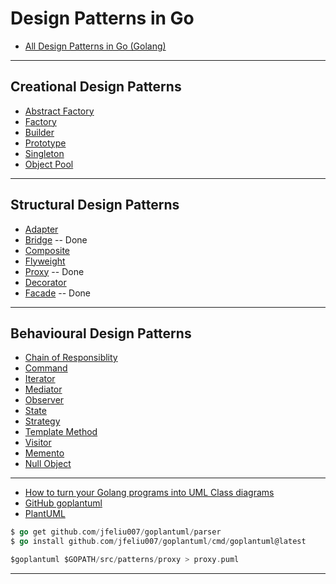 
# Design Patterns in Go

* [All Design Patterns in Go (Golang)](https://golangbyexample.com/all-design-patterns-golang/)

***

## Creational Design Patterns

* [Abstract Factory]()
* [Factory]()
* [Builder]()
* [Prototype]()
* [Singleton]()
* [Object Pool]()

***

## Structural Design Patterns

* [Adapter]()
* [Bridge](https://github.com/muarshad01/Design_Patterns_Go/blob/master/bridge.md) -- Done
* [Composite]()
* [Flyweight]()
* [Proxy](https://github.com/muarshad01/Design_Patterns_Go/blob/master/proxy.md) -- Done
* [Decorator]()
* [Facade](https://github.com/muarshad01/Design_Patterns_Go/blob/master/facade.md) -- Done

***

## Behavioural Design Patterns

* [Chain of Responsiblity]()
* [Command]()
* [Iterator]()
* [Mediator]()
* [Observer]()
* [State]()
* [Strategy]()
* [Template Method]()
* [Visitor]()
* [Memento]()
* [Null Object]()

***

* [How to turn your Golang programs into UML Class diagrams](https://www.reddit.com/r/golang/comments/ccc3cd/how_to_turn_your_golang_programs_into_uml_class/)
* [GitHub goplantuml](https://github.com/jfeliu007/goplantuml)
* [PlantUML](https://www.plantuml.com/plantuml/uml/SyfFKj2rKt3CoKnELR1Io4ZDoSa70000)


```go
$ go get github.com/jfeliu007/goplantuml/parser
$ go install github.com/jfeliu007/goplantuml/cmd/goplantuml@latest

$goplantuml $GOPATH/src/patterns/proxy > proxy.puml
```

***
